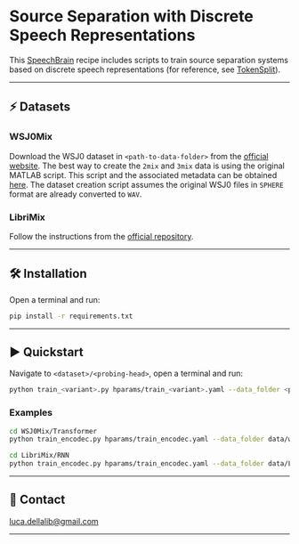 # Source Separation with Discrete Speech Representations

This [SpeechBrain](https://speechbrain.github.io) recipe includes scripts to train source separation systems
based on discrete speech representations (for reference, see [TokenSplit](https://arxiv.org/abs/2308.10415)).

---------------------------------------------------------------------------------------------------------

## ⚡ Datasets

### WSJ0Mix

Download the WSJ0 dataset in `<path-to-data-folder>` from the [official website](https://catalog.ldc.upenn.edu/LDC93s6a).
The best way to create the `2mix` and `3mix` data is using the original MATLAB script. This script and the associated metadata can be
obtained [here](https://www.dropbox.com/s/gg524noqvfm1t7e/create_mixtures_wsj023mix.zip?dl=1).
The dataset creation script assumes the original WSJ0 files in `SPHERE` format are already converted to `WAV`.

### LibriMix

Follow the instructions from the [official repository](https://github.com/JorisCos/LibriMix).

---------------------------------------------------------------------------------------------------------

## 🛠️️ Installation

Open a terminal and run:

```bash
pip install -r requirements.txt
```

---------------------------------------------------------------------------------------------------------

## ▶️ Quickstart

Navigate to `<dataset>/<probing-head>`, open a terminal and run:

```bash
python train_<variant>.py hparams/train_<variant>.yaml --data_folder <path-to-data-folder>
```

### Examples

```bash
cd WSJ0Mix/Transformer
python train_encodec.py hparams/train_encodec.yaml --data_folder data/wsj0-2mix-8k-min/wsj0-mix
```

```bash
cd LibriMix/RNN
python train_encodec.py hparams/train_encodec.yaml --data_folder data/LibriMix
```

---------------------------------------------------------------------------------------------------------

## 📧 Contact

[luca.dellalib@gmail.com](mailto:luca.dellalib@gmail.com)

---------------------------------------------------------------------------------------------------------
